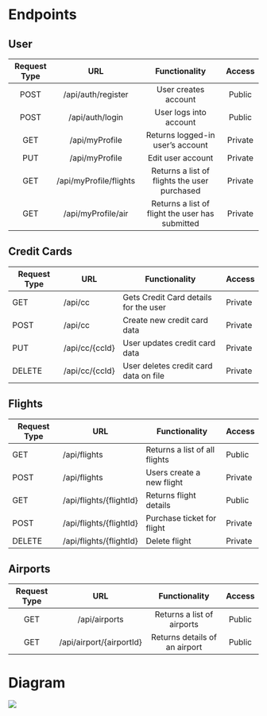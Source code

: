 # Endpoints

## User
| Request Type |          URL           |                  Functionality                  | Access  |
|:------------:|:----------------------:|:-----------------------------------------------:|:-------:|
|     POST     |   /api/auth/register   |              User creates account               | Public  |
|     POST     |    /api/auth/login     |             User logs into account              | Public  |
|     GET      |     /api/myProfile     |        Returns logged-in user’s account         | Private |
|     PUT      |     /api/myProfile     |                Edit user account                | Private |
|     GET      | /api/myProfile/flights |  Returns a list of flights the user purchased   | Private |
|     GET      |   /api/myProfile/air   | Returns a list of flight the user has submitted | Private |

## Credit Cards
| Request Type | URL            | Functionality                         | Access  |
|--------------|----------------|---------------------------------------|---------|
| GET          | /api/cc        | Gets Credit Card details for the user | Private |
| POST         | /api/cc        | Create new credit card data           | Private |
| PUT          | /api/cc/{ccId} | User updates credit card data         | Private |
| DELETE       | /api/cc/{ccId} | User deletes credit card data on file | Private |

## Flights
| Request Type | URL                                                                                                       | Functionality                                                        | Access  |
|--------------|-----------------------------------------------------------------------------------------------------------|----------------------------------------------------------------------|---------|
| GET          | /api/flights                                                                                              | Returns a list of all flights                                        | Public  |
| POST         | /api/flights                                                                                              | Users create a new flight                                            | Private |
| GET          | /api/flights/{flightId}                                                                                   | Returns flight details                                               | Public  |
| POST         | /api/flights/{flightId}                                                                                   | Purchase ticket for flight                                           | Private |
| DELETE       | /api/flights/{flightId}                                                                                   | Delete flight                                                        | Private |

## Airports
| Request Type |           URL            |         Functionality         | Access |
|:------------:|:------------------------:|:-----------------------------:|:------:|
|     GET      |      /api/airports       |  Returns a list of airports   | Public |
|     GET      | /api/airport/{airportId} | Returns details of an airport | Public |

# Diagram
![](https://skylight-project.s3.amazonaws.com/SkyLight_Diagram.png) 
